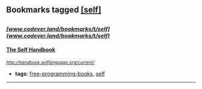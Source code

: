 ## Bookmarks tagged [[self]](https://www.codever.land/search?q=[self])

_<sup><sup>[www.codever.land/bookmarks/t/self](www.codever.land/bookmarks/t/self)</sup></sup>_
---
#### [The Self Handbook](http://handbook.selflanguage.org/current/)
_<sup>http://handbook.selflanguage.org/current/</sup>_

* **tags**: [free-programming-books](../tagged/free-programming-books.md), [self](../tagged/self.md)
---

